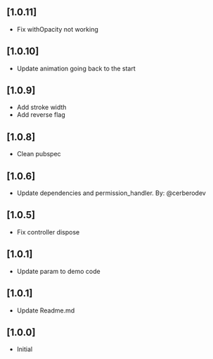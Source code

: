 ## [1.0.11]

- Fix withOpacity not working

## [1.0.10]

- Update animation going back to the start
## [1.0.9]

- Add stroke width
- Add reverse flag
## [1.0.8]

- Clean pubspec
## [1.0.6]

- Update dependencies and permission_handler. By: @cerberodev

## [1.0.5]

- Fix controller dispose

## [1.0.1]

- Update param to demo code

## [1.0.1]

- Update Readme.md

## [1.0.0]

- Initial